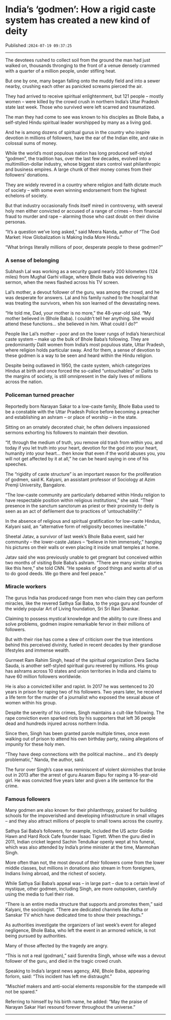 # India’s ‘godmen’: How a rigid caste system has created a new kind of deity

Published :`2024-07-19 09:37:25`

---

The devotees rushed to collect soil from the ground the man had just walked on, thousands thronging to the front of a venue densely crammed with a quarter of a million people, under stifling heat.

But one by one, many began falling onto the muddy field and into a sewer nearby, crushing each other as panicked screams pierced the air.

They had arrived to receive spiritual enlightenment, but 121 people – mostly women – were killed by the crowd crush in northern India’s Uttar Pradesh state last week. Those who survived were left scarred and traumatized.

The man they had come to see was known to his disciples as Bhole Baba, a self-styled Hindu spiritual leader worshipped by many as a living god.

And he is among dozens of spiritual gurus in the country who inspire devotion in millions of followers, have the ear of the Indian elite, and rake in colossal sums of money.

While the world’s most populous nation has long produced self-styled “godmen”, the tradition has, over the last few decades, evolved into a multimillion-dollar industry, whose biggest stars control vast philanthropic and business empires. A large chunk of their money comes from their followers’ donations.

They are widely revered in a country where religion and faith dictate much of society – with some even winning endorsement from the highest echelons of society.

But that industry occasionally finds itself mired in controversy, with several holy men either convicted or accused of a range of crimes – from financial fraud to murder and rape – alarming those who cast doubt on their divine personas.

“It’s a question we’ve long asked,” said Meera Nanda, author of “The God Market: How Globalization is Making India More Hindu.”

“What brings literally millions of poor, desperate people to these godmen?”

### A sense of belonging

Subhash Lal was working as a security guard nearly 200 kilometers (124 miles) from Mughal Garhi village, where Bhole Baba was delivering his sermon, when the news flashed across his TV screen.

Lal’s mother, a devout follower of the guru, was among the crowd, and he was desperate for answers. Lal and his family rushed to the hospital that was treating the survivors, when his son learned of the devastating news.

“He told me, Dad, your mother is no more,” the 48-year-old said. “My mother believed in (Bhole Baba). I couldn’t tell her anything. She would attend these functions… she believed in him. What could I do?”

People like Lal’s mother – poor and on the lower rungs of India’s hierarchical caste system – make up the bulk of Bhole Baba’s following. They are predominantly Dalit women from India’s most populous state, Uttar Pradesh, where religion holds particular sway. And for them, a sense of devotion to these godmen is a way to be seen and heard within the Hindu religion.

Despite being outlawed in 1950, the caste system, which categorizes Hindus at birth and once forced the so-called “untouchables” or Dalits to the margins of society, is still omnipresent in the daily lives of millions across the nation.

### Policeman turned preacher

Reportedly born Narayan Sakar to a low-caste family, Bhole Baba used to be a constable with the Uttar Pradesh Police before becoming a preacher and establishing an ashram – or place of worship – in the state.

Sitting on an ornately decorated chair, he often delivers impassioned sermons exhorting his followers to maintain their devotion.

“If, through the medium of truth, you remove old trash from within you, and today if you let truth into your heart, devotion for the god into your heart, humanity into your heart… then know that even if the world abuses you, you will not get affected by it at all,” he can be heard saying in one of his speeches.

The “rigidity of caste structure” is an important reason for the proliferation of godmen, said K. Kalyani, an assistant professor of Sociology at Azim Premji University, Bangalore.

“The low-caste community are particularly debarred within Hindu religion to have respectable position within religious institutions,” she said. “Their presence in the sanctum sanctorum as priest or their proximity to deity is seen as an act of defilement due to practices of ‘untouchability’.”

In the absence of religious and spiritual gratification for low-caste Hindus, Kalyani said, an “alternative form of religiosity becomes inevitable.”

Sheetal Jatav, a survivor of last week’s Bhole Baba event, said her community – the lower-caste Jatavs – “believe in him immensely,” hanging his pictures on their walls or even placing it inside small temples at home.

Jatav said she was previously unable to get pregnant but conceived within two months of visiting Bole Baba’s ashram. “There are many similar stories like this here,” she told CNN. “He speaks of good things and wants all of us to do good deeds. We go there and feel peace.”

### Miracle workers

The gurus India has produced range from men who claim they can perform miracles, like the revered Sathya Sai Baba, to the yoga guru and founder of the widely popular Art of Living foundation, Sri Sri Ravi Shankar.

Claiming to possess mystical knowledge and the ability to cure illness and solve problems, godmen inspire remarkable fervor in their millions of followers.

But with their rise has come a slew of criticism over the true intentions behind this perceived divinity, fueled in recent decades by their grandiose lifestyles and immense wealth.

Gurmeet Ram Rahim Singh, head of the spiritual organization Dera Sacha Sauda, is another self-styled spiritual guru revered by millions. His group has ashrams across 10 states and union territories in India and claims to have 60 million followers worldwide.

He is also a convicted killer and rapist. In 2017 he was sentenced to 20 years in prison for raping two of his followers. Two years later, he received a life term for the murder of a journalist who exposed the sexual abuse of women within his group.

Despite the severity of his crimes, Singh maintains a cult-like following. The rape conviction even sparked riots by his supporters that left 36 people dead and hundreds injured across northern India.

Since then, Singh has been granted parole multiple times, once even walking out of prison to attend his own birthday party, raising allegations of impunity for these holy men.

“They have deep connections with the political machine… and it’s deeply problematic,” Nanda, the author, said.

The furor over Singh’s case was reminiscent of violent skirmishes that broke out in 2013 after the arrest of guru Asaram Bapu for raping a 16-year-old girl. He was convicted five years later and given a life sentence for the crime.

### Famous followers

Many godmen are also known for their philanthropy, praised for building schools for the impoverished and developing infrastructure in small villages – and they also attract millions of people to small towns across the country.

Sathya Sai Baba’s followers, for example, included the US actor Goldie Hawn and Hard Rock Cafe founder Isaac Tigrett. When the guru died in 2011, Indian cricket legend Sachin Tendulkar openly wept at his funeral, which was also attended by India’s prime minister at the time, Manmohan Singh.

More often than not, the most devout of their followers come from the lower middle classes, but millions in donations also stream in from foreigners, Indians living abroad, and the richest of society.

While Sathya Sai Baba’s appeal was – in large part – due to a certain level of mystique, other godmen, including Singh, are more outspoken, carefully using the media to fuel their rise.

“There is an entire media structure that supports and promotes them,” said Kalyani, the sociologist. “There are dedicated channels like Astha or Sanskar TV which have dedicated time to show their preachings.”

As authorities investigate the organizers of last week’s event for alleged negligence, Bhole Baba, who left the event in an armored vehicle, is not being pursued by authorities.

Many of those affected by the tragedy are angry.

“This is not a real (godman),” said Surendra Singh, whose wife was a devout follower of the guru, and died in the tragic crowd crush.

Speaking to India’s largest news agency, ANI, Bhole Baba, appearing forlorn, said: “This incident has left me distraught.”

“Mischief makers and anti-social elements responsible for the stampede will not be spared.”

Referring to himself by his birth name, he added: “May the praise of Narayan Sakar Hari resound forever throughout the universe.”

---


